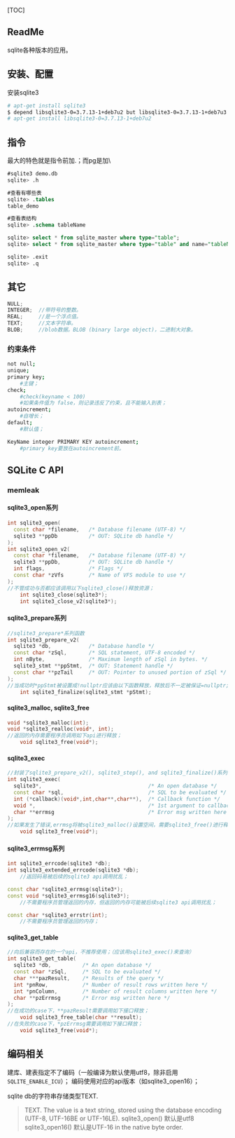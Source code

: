 [TOC]

## ReadMe

sqlite各种版本的应用。

## 安装、配置

安装sqlite3

```bash
# apt-get install sqlite3
$ depend libsqlite3-0=3.7.13-1+deb7u2 but libsqlite3-0=3.7.13-1+deb7u3 is installed.
# apt-get install libsqlite3-0=3.7.13-1+deb7u2
```



## 指令
最大的特色就是指令前加.；而pg是加\
```sql
#sqlite3 demo.db   
sqlite> .h

#查看有哪些表
sqlite> .tables
table_demo  

#查看表结构
sqlite> .schema tableName

sqlite> select * from sqlite_master where type="table";
sqlite> select * from sqlite_master where type="table" and name="tableName";

sqlite> .exit
sqlite> .q
```



## 其它

```cpp
NULL;
INTEGER;  //带符号的整数。
REAL;     //是一个浮点值。
TEXT;     //文本字符串。
BLOB;     //blob数据。BLOB (binary large object)，二进制大对象。
```



### 约束条件

```bash
not null;
unique;
primary key;
	#主键；
check;
	#check(keyname < 100)
	#如果条件值为 false，则记录违反了约束，且不能输入到表；
autoincrement;
	#自增长；
default; 
	#默认值；

KeyName integer PRIMARY KEY autoincrement;
	#primary key要放在autoincrement前。
```



## SQLite C API



### memleak

#### sqlite3_open系列

```cpp
int sqlite3_open(
  const char *filename,   /* Database filename (UTF-8) */
  sqlite3 **ppDb          /* OUT: SQLite db handle */
);
int sqlite3_open_v2(
  const char *filename,   /* Database filename (UTF-8) */
  sqlite3 **ppDb,         /* OUT: SQLite db handle */
  int flags,              /* Flags */
  const char *zVfs        /* Name of VFS module to use */
);
//不管成功与否都应该调用以下sqlite3_close()释放资源；
	int sqlite3_close(sqlite3*);
	int sqlite3_close_v2(sqlite3*);
```



#### sqlite3_prepare系列

```cpp
//sqlite3_prepare*系列函数
int sqlite3_prepare_v2(
  sqlite3 *db,            /* Database handle */
  const char *zSql,       /* SQL statement, UTF-8 encoded */
  int nByte,              /* Maximum length of zSql in bytes. */
  sqlite3_stmt **ppStmt,  /* OUT: Statement handle */
  const char **pzTail     /* OUT: Pointer to unused portion of zSql */
);
//当成功时*ppStmt被设置成!nullptr应该由以下函数释放，释放后不一定被保证=nullptr;
	int sqlite3_finalize(sqlite3_stmt *pStmt);
```



#### sqlite3_malloc, sqlite3_free

```cpp
void *sqlite3_malloc(int);
void *sqlite3_realloc(void*, int);
//返回的内存需要程序员调用如下api进行释放；
	void sqlite3_free(void*);
```



#### sqlite3_exec

```cpp
//封装了sqlite3_prepare_v2(), sqlite3_step(), and sqlite3_finalize()系列函数的操作；
int sqlite3_exec(
  sqlite3*,                                  /* An open database */
  const char *sql,                           /* SQL to be evaluated */
  int (*callback)(void*,int,char**,char**),  /* Callback function */
  void *,                                    /* 1st argument to callback */
  char **errmsg                              /* Error msg written here */
);
//如果发生了错误,errmsg将被sqlite3_malloc()设置空间，需要sqlite3_free()进行释放；
	void sqlite3_free(void*);
```



#### sqlite3_errmsg系列

```cpp
int sqlite3_errcode(sqlite3 *db);
int sqlite3_extended_errcode(sqlite3 *db);
	//返回码易被后续的sqlite3 api调用扰乱；

const char *sqlite3_errmsg(sqlite3*);
const void *sqlite3_errmsg16(sqlite3*);
	//不需要程序员管理返回的内存，但返回的内存可能被后续sqlite3 api调用扰乱；

const char *sqlite3_errstr(int);
	//不需要程序员管理返回的内存；
```



#### sqlite3_get_table

```cpp
//向后兼容而存在的一个api，不推荐使用；（应该用sqlite3_exec()来查询）
int sqlite3_get_table(
  sqlite3 *db,          /* An open database */
  const char *zSql,     /* SQL to be evaluated */
  char ***pazResult,    /* Results of the query */
  int *pnRow,           /* Number of result rows written here */
  int *pnColumn,        /* Number of result columns written here */
  char **pzErrmsg       /* Error msg written here */
);
//在成功的case下，**pazResult需要调用如下接口释放；
	void sqlite3_free_table(char **result);
//在失败的case下，*pzErrmsg需要调用如下接口释放；
	void sqlite3_free(void*);
```



## 编码相关

建库、建表指定不了编码（一般编译为默认使用utf8，除非启用`SQLITE_ENABLE_ICU`）；
编码使用对应的api版本（如sqlite3_open16）；

sqlite db的字符串存储类型TEXT.

> TEXT. The value is a text string, stored using the database encoding (UTF-8, UTF-16BE or UTF-16LE).
> sqlite3_open() 默认是utf8
> sqlite3_open16() 默认是UTF-16 in the native byte order. 

